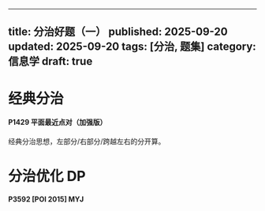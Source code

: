 
---
title: 分治好题（一）
published: 2025-09-20
updated: 2025-09-20
tags: [分治, 题集]
category: 信息学
draft: true
---

# 经典分治

#### P1429 平面最近点对（加强版）

经典分治思想，左部分/右部分/跨越左右的分开算。

# 分治优化 DP

#### P3592 [POI 2015] MYJ